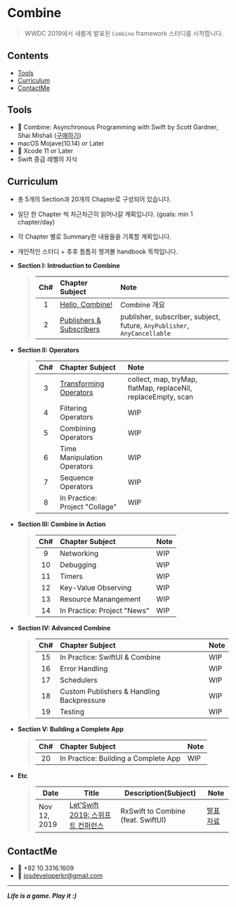 # Combine

> WWDC 2019에서 새롭게 발표된 `Combine` framework 스터디를 시작합니다.

## Contents
* [Tools](https://github.com/fimuxd/Combine#tools)
* [Curriculum](https://github.com/fimuxd/Combine#curriculum)
* [ContactMe](https://github.com/fimuxd/Combine#ContactMe)

## Tools
* 📘 Combine: Asynchronous Programming with Swift by Scott Gardner, Shai Mishali ([구매하기](https://store.raywenderlich.com/products/combine-asynchronous-programming-with-swift))
* macOS Mojave(10.14) or Later
* 🔨 Xcode 11 or Later
* Swift 중급 레벨의 지식

## Curriculum

* 총 5개의 Section과 20개의 Chapter로 구성되어 있습니다.

* 일단 한 Chapter 씩 차근차근히 읽어나갈 계획입니다. (goals: min 1 chapter/day)

* 각 Chapter 별로 Summary한 내용들을 기록할 계획입니다.

* 개인적인 스터디 + 추후 틈틈히 챙겨볼 handbook 목적입니다.

* **Section I: Introduction to Combine**
  > | Ch# | Chapter Subject | Note |
  > |:---:| :--- | :--- |
  > |1| [Hello, Combine!](https://github.com/fimuxd/Combine/blob/master/Lectures/01_Hello%2C%20Combine!/Ch.1%20Hello%2C%20Combine!.md) | Combine 개요 |
  > |2| [Publishers & Subscribers](https://github.com/fimuxd/Combine/blob/master/Lectures/02_Publishers%20%26%20Subscribers/Ch.2%20Publishers%20%26%20Subscribers.md) | publisher, subscriber, subject, future, `AnyPublisher`, `AnyCancellable` |
  
* **Section II: Operators**
  > | Ch# | Chapter Subject | Note |
  > |:---:| :--- | :--- |
  > |3| [Transforming Operators](https://github.com/fimuxd/Combine/blob/master/Lectures/03_Transforming%20Operators/Ch.3%20Transforming%20Operators.md) | collect, map, tryMap, flatMap, replaceNil, replaceEmpty, scan |
  > |4| Filtering Operators | WIP |
  > |5| Combining Operators | WIP |
  > |6| Time Manipulation Operators | WIP |
  > |7| Sequence Operators | WIP |
  > |8| In Practice: Project "Collage" | WIP |
  
* **Section III: Combine in Action**
  > | Ch# | Chapter Subject | Note |
  > |:---:| :--- | :--- |
  > |9| Networking | WIP |
  > |10| Debugging | WIP |
  > |11| Timers | WIP |
  > |12| Key-Value Observing | WIP |
  > |13| Resource Manangement | WIP |
  > |14| In Practice: Project "News" | WIP |
  
* **Section IV: Advanced Combine**
  > | Ch# | Chapter Subject | Note |
  > |:---:| :--- | :--- |
  > |15| In Practice: SwiftUI & Combine | WIP |
  > |16| Error Handling | WIP |
  > |17| Schedulers | WIP |
  > |18| Custom Publishers & Handling Backpressure | WIP |
  > |19| Testing | WIP |

* **Section V: Building a Complete App**
  > | Ch# | Chapter Subject | Note |
  > |:---:| :--- | :--- |
  > |20| In Practice: Building a Complete App | WIP |

* **Etc** 

  > | Date         | Title                                                    | Description(Subject)                                         | Note                                                         |
  > | ------------ | -------------------------------------------------------- | ------------------------------------------------------------ | ------------------------------------------------------------ |
  > | Nov 12, 2019 | [Let'Swift 2019: 스위프트 컨퍼런스](http://letswift.kr/2019/) | RxSwift to Combine (feat. SwiftUI) | [발표자료](https://www.slideshare.net/BoYoungPark11/rxswift-to-combine-192620911) |

## ContactMe
* 📱 +82 10.3316.1609
* 📧 iosdeveloperkr@gmail.com

***
***Life is a game. Play it :)***
